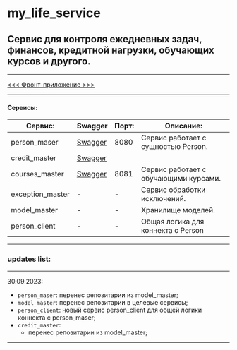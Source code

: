 # my_life_service
## Сервис для контроля ежедневных задач, финансов, кредитной нагрузки, обучающих курсов и другого.
***
[<<< Фронт-приложение >>>](https://github.com/ekip-s/my_life_service_front)
***
#### Сервисы:
| Сервис:          | Swagger                                          | Порт: | Описание:                             |
|------------------|--------------------------------------------------|-------|---------------------------------------|
| person_maser     | [Swagger](http://localhost:8080/swagger-ui.html) | 8080  | Сервис работает с сущностью Person.   |
| credit_master    | [Swagger]()                                      |       |                                       |
| courses_master   | [Swagger]()                                      | 8081  | Сервис работает с обучающими курсами. |
| exception_master | -                                                | -     | Сервис обработки исключений.          |
| model_master     | -                                                | -     | Хранилище моделей.                    |
| person_client    | -                                                | -     | Общая логика для коннекта с Person    |

***
### updates list:

***
30.09.2023:
 - `person_maser`: перенес репозитарии из model_master; 
 - `model_master`: перенес репозитарии в целевые сервисы; 
 - `person_client`: новый сервис person_client для общей логики коннекта с person_maser; 
 - `credit_master`:
    - перенес репозитарии из model_master; 
***
